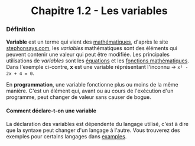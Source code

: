 <center><h1>Chapitre 1.2 - Les variables</h1></center>

### Définition

**Variable** est un terme qui vient des [mathématiques](https://fr.wikipedia.org/wiki/Math%C3%A9matiques "wikipedia.org"), d'après le site [stephonsays.com](https://fr.strephonsays.com/variable-and-vs-constant-8185 "stephonsays.com"), les *variables* mathématiques sont des éléments qui peuvent contenir une valeur qui peut être modifiée. Les principales utilisations de *variables* sont les [équations](https://fr.wikipedia.org/wiki/%C3%89quation "wikipedia.org") et les [fonctions mathématiques](https://www.maths-cours.fr/cours/fonction "maths-cours.fr").
Dans l'exemple ci-contre, **x** est une variable réprésentant l'inconnu &rarr; `x² - 2x + 4 = 0`.

En **programmation**, une variable fonctionne plus ou moins de la même manière. C'est un élément qui, avant ou au cours de l'exécution d'un programme, peut changer de valeur sans causer de bogue.

#### Comment déclare-t-on une variable

La déclaration des variables est dépendente du langage utilisé, c'est à dire que la syntaxe peut changer d'un langage à l'autre. Vous trouverez des exemples pour certains langages dans [examples](./Practice/Examples "Dossier d'example").